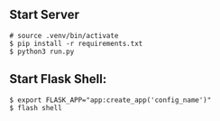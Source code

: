 ## Start Server
```
# source .venv/bin/activate
$ pip install -r requirements.txt
$ python3 run.py
```

## Start Flask Shell:
```
$ export FLASK_APP="app:create_app('config_name')"
$ flash shell
```